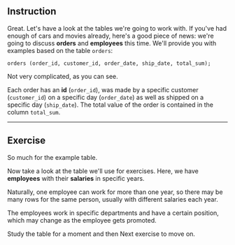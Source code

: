 ## Instruction
Great. Let's have a look at the tables we're going to work with. If you've had enough of cars and movies already, here's a good piece of news: we're going to discuss **orders** and **employees** this time. We'll provide you with examples based on the table `orders`:

`orders (order_id, customer_id, order_date, ship_date, total_sum);`

Not very complicated, as you can see.

Each order has an **id** (`order_id`), was made by a specific customer (`customer_id`) on a specific day (`order_date`) as well as shipped on a specific day (`ship_date`). The total value of the order is contained in the column `total_sum`.

---
## Exercise
So much for the example table.

Now take a look at the table we'll use for exercises. Here, we have **employees** with their **salaries** in specific years.

Naturally, one employee can work for more than one year, so there may be many rows for the same person, usually with different salaries each year.

The employees work in specific departments and have a certain position, which may change as the employee gets promoted.

Study the table for a moment and then Next exercise to move on.